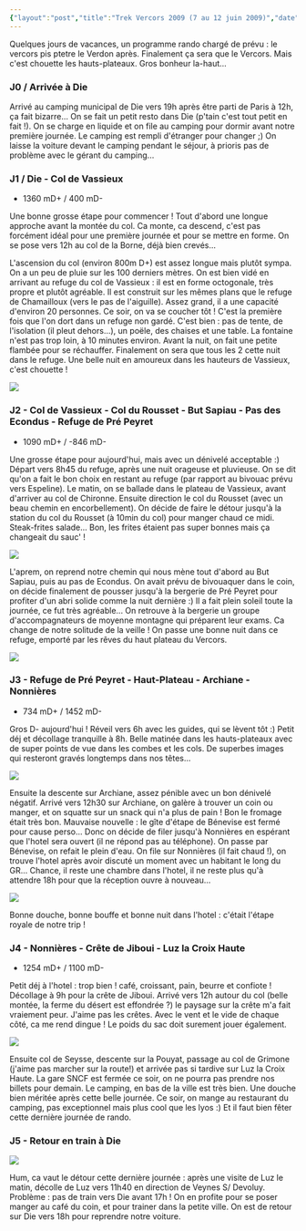 ```yaml
---
{"layout":"post","title":"Trek Vercors 2009 (7 au 12 juin 2009)","date":"2009-06-13","featuredImage":"./IMG_1684.JPG","dg-publish":true,"permalink":"/public/outdoor/trek-vercors-2009-7-au-12-juin-2009/","dgPassFrontmatter":true}
---
```



Quelques jours de vacances, un programme rando chargé de prévu : le vercors pis
ptetre le Verdon après. Finalement ça sera que le Vercors. Mais c'est chouette
les hauts-plateaux. Gros bonheur la-haut...

### J0 / Arrivée à Die
Arrivé au camping municipal de Die vers 19h après être parti de Paris à
12h, ça fait bizarre... On se fait un petit resto dans Die (p'tain c'est
tout petit en fait !). On se charge en liquide et on file au camping
pour dormir avant notre première journée. Le camping est rempli
d'étranger pour changer ;) On laisse la voiture devant le camping
pendant le séjour, à prioris pas de problème avec le gérant du
camping...

### J1 / Die - Col de Vassieux
- 1360 mD+ / 400 mD-

Une bonne grosse étape pour commencer ! Tout d'abord une longue approche
avant la montée du col. Ca monte, ca descend, c'est pas forcément idéal
pour une première journée et pour se mettre en forme. On se pose vers
12h au col de la Borne, déjà bien crevés...

L'ascension du col (environ 800m D+) est assez longue mais plutôt sympa.
On a un peu de pluie sur les 100 derniers mètres. On est bien vidé en
arrivant au refuge du col de Vassieux : il est en forme octogonale, très
propre et plutôt agréable. Il est construit sur les mêmes plans que le
refuge de Chamailloux (vers le pas de l'aiguille). Assez grand, il a une
capacité d'environ 20 personnes. Ce soir, on va se coucher tôt ! C'est
la première fois que l'on dort dans un refuge non gardé. C'est bien :
pas de tente, de l'isolation (il pleut dehors...), un poële, des chaises
et une table. La fontaine n'est pas trop loin, à 10 minutes environ.
Avant la nuit, on fait une petite flambée pour se réchauffer. Finalement
on sera que tous les 2 cette nuit dans le refuge. Une belle nuit en
amoureux dans les hauteurs de Vassieux, c'est chouette !

![](IMG_1662.JPG)

### J2 - Col de Vassieux - Col du Rousset - But Sapiau - Pas des Econdus - Refuge de Pré Peyret
- 1090 mD+ / -846 mD-

Une grosse étape pour aujourd'hui, mais avec un dénivelé acceptable :)
Départ vers 8h45 du refuge, après une nuit orageuse et pluvieuse. On se
dit qu'on a fait le bon choix en restant au refuge (par rapport au
bivouac prévu vers Espeline). Le matin, on se ballade dans le plateau de
Vassieux, avant d'arriver au col de Chironne. Ensuite direction le col
du Rousset (avec un beau chemin en encorbellement). On décide de faire
le détour jusqu'à la station du col du Rousset (à 10min du col) pour
manger chaud ce midi. Steak-frites salade... Bon, les frites étaient pas
super bonnes mais ça changeait du sauc' !

![](IMG_1668.JPG)

L'aprem, on reprend notre chemin qui nous mène tout d'abord au But
Sapiau, puis au pas de Econdus. On avait prévu de bivouaquer dans le
coin, on décide finalement de pousser jusqu'à la bergerie de Pré Peyret
pour profiter d'un abri solide comme la nuit dernière :) Il a fait plein
soleil toute la journée, ce fut très agréable... On retrouve à la
bergerie un groupe d'accompagnateurs de moyenne montagne qui préparent
leur exams. Ca change de notre solitude de la veille ! On passe une
bonne nuit dans ce refuge, emporté par les rêves du haut plateau du
Vercors.

![](IMG_1684.JPG)

### J3 - Refuge de Pré Peyret - Haut-Plateau - Archiane - Nonnières
- 734 mD+ / 1452 mD-

Gros D- aujourd'hui ! Réveil vers 6h avec les guides, qui se lèvent tôt
:) Petit déj et décollage tranquille à 8h. Belle matinée dans les
hauts-plateaux avec de super points de vue dans les combes et les cols.
De superbes images qui resteront gravés longtemps dans nos têtes...

![](IMG_1698.JPG)

Ensuite la descente sur Archiane, assez pénible avec un bon dénivelé
négatif. Arrivé vers 12h30 sur Archiane, on galère à trouver un coin ou
manger, et on squatte sur un snack qui n'a plus de pain ! Bon le fromage
était très bon. Mauvaise nouvelle : le gîte d'étape de Bénevise est
fermé pour cause perso... Donc on décide de filer jusqu'à Nonnières en
espérant que l'hotel sera ouvert (il ne répond pas au téléphone). On
passe par Bénevise, on refait le plein d'eau. On file sur Nonnières (il
fait chaud !), on trouve l'hotel après avoir discuté un moment avec un
habitant le long du GR... Chance, il reste une chambre dans l'hotel, il
ne reste plus qu'à attendre 18h pour que la réception ouvre à nouveau...

![](IMG_1704.JPG)

Bonne douche, bonne bouffe et bonne nuit dans l'hotel : c'était l'étape
royale de notre trip !

### J4 - Nonnières - Crête de Jiboui - Luz la Croix Haute
- 1254 mD+ / 1100 mD-

Petit déj à l'hotel : trop bien ! café, croissant, pain, beurre et
confiote ! Décollage à 9h pour la crête de Jiboui. Arrivé vers 12h
autour du col (belle montée, la ferme du désert est effondrée ?) le
paysage sur la crête m'a fait vraiement peur. J'aime pas les crêtes.
Avec le vent et le vide de chaque côté, ca me rend dingue ! Le poids du
sac doit surement jouer également.

![](IMG_1711.JPG)

Ensuite col de Seysse, descente sur la Pouyat, passage au col de Grimone
(j'aime pas marcher sur la route!) et arrivée pas si tardive sur Luz la
Croix Haute. La gare SNCF est fermée ce soir, on ne pourra pas prendre
nos billets pour demain. Le camping, en bas de la ville est très bien.
Une douche bien méritée après cette belle journée. Ce soir, on mange au
restaurant du camping, pas exceptionnel mais plus cool que les lyos :)
Et il faut bien fêter cette dernière journée de rando.

### J5 - Retour en train à Die

![](IMG_1716.JPG)

Hum, ca vaut le détour cette dernière journée : après une visite de Luz
le matin, décolle de Luz vers 11h40 en direction de Veynes S/ Devoluy.
Problème : pas de train vers Die avant 17h ! On en profite pour se poser
manger au café du coin, et pour trainer dans la petite ville. On est de
retour sur Die vers 18h pour reprendre notre voiture.
